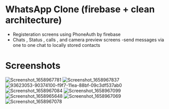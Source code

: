 # WhatsApp Clone (firebase + clean architecture)
- Registeration screens using PhoneAuth by firebase 
- Chats , Status , calls , and camera preview screens
-send messages via one to one chat to locally stored contacts

# Screenshots 

![Screenshot_1658967781](https://user-images.githubusercontent.com/97689966/181401029-ba79b736-dec1-46c4-91e3-9db89c37f555.png)
![Screenshot_1658967837](https://user-images.githubusercontent.com/97689966/181401037-9e47297b-0f94-49a9-82b8-bfb1b1206b10.png)
![93623053-90374100-f9f7-11ea-88bf-09c3df537ab0](https://user-images.githubusercontent.com/97689966/181401041-36492e84-48f0-40c9-bfaf-2b19d7a00526.png)
![Screenshot_1658967084](https://user-images.githubusercontent.com/97689966/181401093-69bf2bbe-4d0b-4c49-b3f7-5a15ff54c0fe.png)
![Screenshot_1658967099](https://user-images.githubusercontent.com/97689966/181401101-a7b5a66a-0762-4fee-b0a6-787b7fd2f9db.png)
![Screenshot_1658965648](https://user-images.githubusercontent.com/97689966/181401102-23cf6263-adbd-4c90-813b-277b1349d8fd.png)
![Screenshot_1658967069](https://user-images.githubusercontent.com/97689966/181401110-c78ba27a-474c-4a33-93c0-208ad3452b74.png)
![Screenshot_1658967078](https://user-images.githubusercontent.com/97689966/181401111-c1dd08db-61fe-42d4-b71d-5247bf00e855.png)
